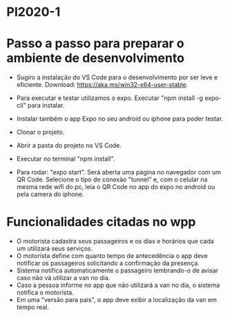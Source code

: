 # PI2020-1

# Passo a passo para preparar o ambiente de desenvolvimento

- Sugiro a instalação do VS Code para o desenvolvimento por ser leve e eficiente. Download: https://aka.ms/win32-x64-user-stable.

- Para executar e testar utilizamos o expo. Executar "npm install -g expo-cli" para instalar.

- Instalar também o app Expo no seu android ou iphone para poder testar.

- Clonar o projeto.

- Abrir a pasta do projeto no VS Code.

- Executar no terminal "npm install".

- Para rodar: "expo start". Será aberta uma página no navegador com um QR Code. Selecione o tipo de conexão "tunnel" e, com o celular na mesma rede wifi do pc, leia o QR Code no app do expo no android ou pela camera do iphone.

# Funcionalidades citadas no wpp
- O motorista cadastra seus passageiros e os dias e horários que cada um utilizará seus serviços.
- O motorista define com quanto tempo de antecedência o app deve notificar os passageiros solicitando a confirmação da presença.
- Sistema notifica automaticamente o passageiro lembrando-o de avisar caso não vá utilizar a van no dia.
- Caso a pessoa informe no app que não utilizará a van no dia, o sistema notifica o motorista.
- Em uma "versão para pais", o app deve exibir a localização da van em tempo real.
